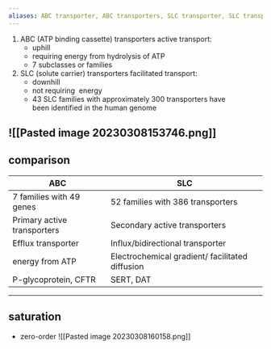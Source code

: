 ```yaml
---
aliases: ABC transporter, ABC transporters, SLC transporter, SLC transporters
---
```

1. ABC (ATP binding cassette) transporters active transport:
	+ uphill
	+ requiring energy from hydrolysis of ATP​
	+ 7 subclasses or families
2. SLC (solute carrier) transporters ​facilitated transport:
	+ downhill
	+ not requiring  energy​
	+ 43 SLC families with approximately 300 transporters have been identified in the human genome

![[Pasted image 20230308153746.png]]
---
## comparison
| ABC                         | SLC                                              |
| --------------------------- | ------------------------------------------------ |
| 7 families​ with 49 genes   | 52 families with 386 transporters​               |
| Primary active transporters | Secondary active transporters                    |
| Efflux transporter​         | Influx/bidirectional transporter​                |
| energy from ATP​            | Electrochemical gradient/ facilitated diffusion​ |
| P-glycoprotein, CFTR                  | SERT, DAT                                                 |

---
## saturation
+ zero-order
![[Pasted image 20230308160158.png]]